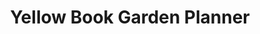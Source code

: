 ---
title: Yellow Book Garden Planner
description: Web app designed to streamline the gardening experience, providing a COMPREHENSIVE set of tools and features to plan, track, and optimize the gardening journey.
cover: "../../assets/images/yellowbookgardenplanner.png"
coverAlt: image of yellow book garden planner web app
urls: {
  # site: "https://yellow-book-garden-planner.onrender.com",
  github: "https://github.com/sarahJDawns/yellow-book-garden-planner"
}
tags: ['HTML', 'TailwindCSS', 'JavaScript', 'Node.js', 'Express', 'MongoDB', 'API', 'Drag & Drop']
---